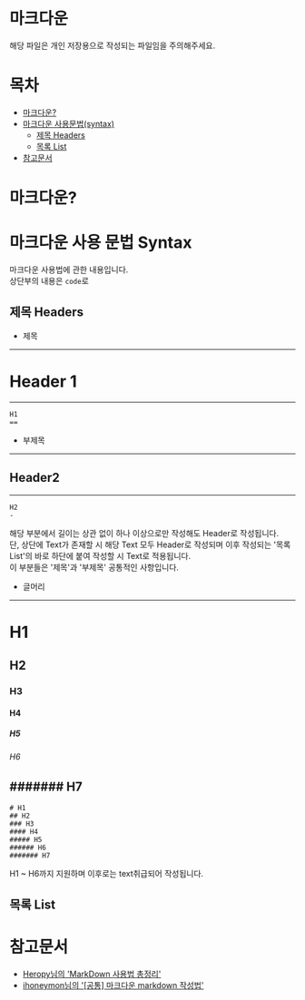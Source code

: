 ﻿마크다운
=======
해당 파일은 개인 저장용으로 작성되는 파일임을 주의해주세요.

목차
==
- [마크다운?](#마크다운?)
- [마크다운 사용문법(syntax)](#마크다운-사용-문법-Syntax) 
	- [제목 Headers](#제목-Headers)
	- [목록 List](#목록-List)
- [참고문서](#참고문서)


# 마크다운?

# 마크다운 사용 문법 Syntax
마크다운 사용법에 관한 내용입니다.<br>
상단부의 내용은 ``` code ```로 
## 제목 Headers

- 제목

---
Header 1
==
---
```
H1
==
```

- 부제목

---
Header2
-
---
```
H2
-
```
해당 부분에서 길이는 상관 없이 하나 이상으로만 작성해도 Header로 작성됩니다.<br>
단, 상단에 Text가 존재할 시 해당 Text 모두 Header로 작성되며 이후 작성되는 '목록 List'의 바로 하단에 붙여 작성할 시 Text로 적용됩니다.<br>
이 부분들은 '제목'과 '부제목' 공통적인 사항입니다.<br>

- 글머리

---
# H1
## H2
### H3
#### H4
##### H5
###### H6
####### H7
---
```
# H1
## H2
### H3
#### H4
##### H5
###### H6
####### H7
```
H1 ~ H6까지 지원하며 이후로는 text취급되어 작성됩니다.<br>

## 목록 List


# 참고문서
- [Heropy님의 'MarkDown 사용법 총정리'](https://heropy.blog/2017/09/30/markdown/)
- [ihoneymon님의 '[공통] 마크다운 markdown 작성법'](https://gist.github.com/ihoneymon/652be052a0727ad59601)
